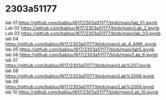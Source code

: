 # 2303a51177
lab 01
https://github.com/babluu1617/2303a51177/blob/main/lab_01.ipynb<br>
Lab 02
https://github.com/babluu1617/2303a51177/blob/main/Lab_2.ipynb<br>
Lab 03
https://github.com/babluu1617/2303a51177/blob/main/lab_03.ipynb<br>
lab 04
https://github.com/babluu1617/2303a51177/blob/main/Lab_4_AIML.ipynb<br>
lab 05
https://github.com/babluu1617/2303a51177/blob/main/lab5.ipynb<br>
lab 06
https://github.com/babluu1617/2303a51177/blob/main/Lab_6.ipynb<br>
lab 07
https://github.com/babluu1617/2303a51177/blob/main/Lab%207.ipynb<br>
lab 08
https://github.com/babluu1617/2303a51177/blob/main/Lab%2008.ipynb<br>
lab 09
https://github.com/babluu1617/2303a51177/blob/main/Lab%2009.ipynb<br>
lab 10
https://github.com/babluu1617/2303a51177/blob/main/Lab_10.ipynb
